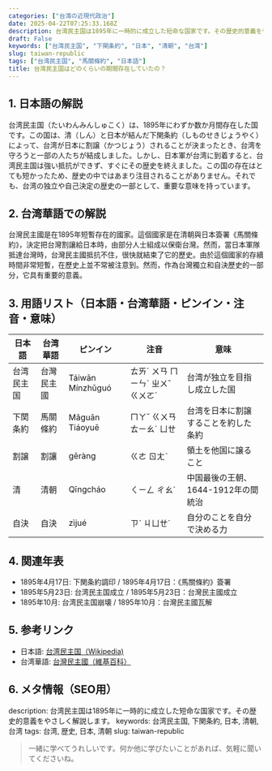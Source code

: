 ```yaml
---
categories: ["台湾の近現代政治"]
date: 2025-04-22T07:25:33.168Z
description: 台湾民主国は1895年に一時的に成立した短命な国家です。その歴史的意義をやさしく解説します。
draft: False
keywords: ["台湾民主国", "下関条約", "日本", "清朝", "台湾"]
slug: taiwan-republic
tags: ["台湾民主国", "馬關條約", "日本語"]
title: 台湾民主国はどのくらいの期間存在していたの？
---
```




## 1. 日本語の解説
台湾民主国（たいわんみんしゅこく）は、1895年にわずか数か月間存在した国です。この国は、清（しん）と日本が結んだ下関条約（しものせきじょうやく）によって、台湾が日本に割譲（かつじょう）されることが決まったとき、台湾を守ろうと一部の人たちが結成しました。しかし、日本軍が台湾に到着すると、台湾民主国は強い抵抗ができず、すぐにその歴史を終えました。この国の存在はとても短かったため、歴史の中ではあまり注目されることがありません。それでも、台湾の独立や自己決定の歴史の一部として、重要な意味を持っています。

## 2. 台湾華語での解説  
台灣民主國是在1895年短暫存在的國家。這個國家是在清朝與日本簽署《馬關條約》，決定把台灣割讓給日本時，由部分人士組成以保衛台灣。然而，當日本軍隊抵達台灣時，台灣民主國抵抗不住，很快就結束了它的歷史。由於這個國家的存續時間非常短暫，在歷史上並不常被注意到。然而，作為台灣獨立和自決歷史的一部分，它具有重要的意義。

## 3. 用語リスト（日本語・台湾華語・ピンイン・注音・意味）
| 日本語       | 台湾華語   | ピンイン  | 注音      | 意味                                       |
|--------------|------------|--------|-----------|------------------------------------------|
| 台湾民主国   | 台灣民主國 | Táiwān Mínzhǔguó | ㄊㄞˊ ㄨㄢ ㄇㄧㄣˊ ㄓㄨˇ ㄍㄨㄛˊ | 台湾が独立を目指し成立した国                      |
| 下関条約     | 馬關條約   | Mǎguān Tiáoyuē | ㄇㄚˇ ㄍㄨㄢ ㄊㄧㄠˊ ㄩㄝ | 台湾を日本に割譲することを約した条約           |
| 割譲         | 割讓       | gēràng  | ㄍㄜ ㄖㄤˋ | 領土を他国に譲ること                         |
| 清           | 清朝       | Qīngcháo | ㄑㄧㄥ ㄔㄠˊ | 中国最後の王朝、1644-1912年の間統治       |
| 自決         | 自決       | zìjué   | ㄗˋ ㄐㄩㄝˊ | 自分のことを自分で決める力                   |

## 4. 関連年表
- 1895年4月17日: 下関条約調印 / 1895年4月17日：《馬關條約》簽署
- 1895年5月23日: 台湾民主国成立 / 1895年5月23日：台灣民主國成立
- 1895年10月: 台湾民主国崩壊 / 1895年10月：台灣民主國瓦解

## 5. 参考リンク  
- 日本語: [台湾民主国（Wikipedia)](https://ja.wikipedia.org/wiki/台湾民主国)
- 台湾華語: [台灣民主國（維基百科）](https://zh.wikipedia.org/wiki/台灣民主國)

## 6. メタ情報（SEO用）
description: 台湾民主国は1895年に一時的に成立した短命な国家です。その歴史的意義をやさしく解説します。
keywords: 台湾民主国, 下関条約, 日本, 清朝, 台湾
tags: 台湾, 歴史, 日本, 清朝
slug: taiwan-republic

>一緒に学べてうれしいです。何か他に学びたいことがあれば、気軽に聞いてくださいね。